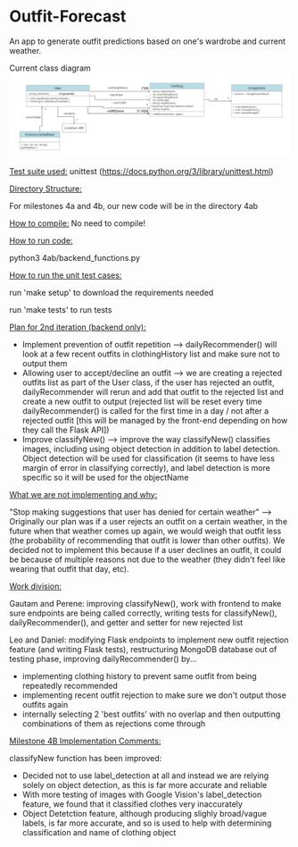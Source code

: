 # Outfit-Forecast

An app to generate outfit predictions based on one's wardrobe and current weather.

Current class diagram
![Class Diagram](class-diagrams/updatedClassDiagram6.png)

<ins>Test suite used:</ins> unittest (https://docs.python.org/3/library/unittest.html)

<ins>Directory Structure:<ins>

For milestones 4a and 4b, our new code will be in the directory 4ab

<ins>How to compile:</ins> No need to compile!

<ins>How to run code:</ins>

python3 4ab/backend_functions.py

<ins>How to run the unit test cases:</ins>

run 'make setup' to download the requirements needed

run 'make tests' to run tests

<ins>Plan for 2nd iteration (backend only):<ins>

- Implement prevention of outfit repetition --> dailyRecommender() will look at a few recent outfits in clothingHistory list and make sure not to output them
- Allowing user to accept/decline an outfit --> we are creating a rejected outfits list as part of the User class, if the user has rejected an outfit, dailyRecommender will rerun and add that outfit to the rejected list and create a new outfit to output (rejected list will be reset every time dailyRecommender() is called for the first time in a day / not after a rejected outfit [this will be managed by the front-end depending on how they call the Flask API])
- Improve classifyNew() --> improve the way classifyNew() classifies images, including using object detection in addition to label detection. Object detection will be used for classification (it seems to have less margin of error in classifying correctly), and label detection is more specific so it will be used for the objectName

<ins>What we are not implementing and why:<ins>

"Stop making suggestions that user has denied for certain weather" --> Originally our plan was if a user rejects an outfit on a certain weather, in the future when that weather comes up again, we would weigh that outfit less (the probability of recommending that outfit is lower than other outfits). We decided not to implement this because if a user declines an outfit, it could be because of multiple reasons not due to the weather (they didn't feel like wearing that outfit that day, etc).

<ins>Work division:<ins>

Gautam and Perene: improving classifyNew(), work with frontend to make sure endpoints are being called correctly, writing tests for classifyNew(), dailyRecommender(), and getter and setter for new rejected list

Leo and Daniel: modifying Flask endpoints to implement new outfit rejection feature (and writing Flask tests), restructuring MongoDB database out of testing phase, improving dailyRecommender() by...
- implementing clothing history to prevent same outfit from being repeatedly recommended
- implementing recent outfit rejection to make sure we don't output those outfits again
- internally selecting 2 'best outfits' with no overlap and then outputting combinations of them as rejections come through

<ins>Milestone 4B Implementation Comments:<ins>

classifyNew function has been improved:
- Decided not to use label_detection at all and instead we are relying solely on  object detection, as this is far more accurate and reliable
- With more testing of images with Google Vision's label_detection feature, we found that it classified clothes very inaccurately
- Object Detetction feature, although producing slighly broad/vague labels, is far more accurate, and so is used to help with determining classification and name of clothing object





